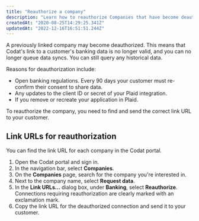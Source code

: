 ```yaml
---
title: "Reauthorize a company"
description: "Learn how to reauthorize Companies that have become deauthorized"
createdAt: "2020-08-25T14:29:25.341Z"
updatedAt: "2022-12-16T16:51:51.244Z"
---
```


A previously linked company may become deauthorized. This means that Codat's link to a customer's banking data is no longer valid, and you can no longer queue data syncs. You can still query any historical data.

Reasons for deauthorization include:

- Open banking regulations. Every 90 days your customer must re-confirm their consent to share data.
- Any updates to the client ID or secret of your Plaid integration.
- If you remove or recreate your application in Plaid.

To reauthorize the company, you need to find and send the correct link URL to your customer.

## Link URLs for reauthorization

You can find the link URL for each company in the Codat portal.

1. Open the Codat portal and sign in.
2. In the navigation bar, select **Companies**.
3. On the **Companies** page, search for the company you're interested in.
4. Next to the company name, select **Request data**.
5. In the **Link URLs...** dialog box, under **Banking**, select **Reauthorize**.  
   Connections requiring reauthorization are clearly marked with an exclamation mark.
6. Copy the link URL for the deauthorized connection and send it to your customer.
